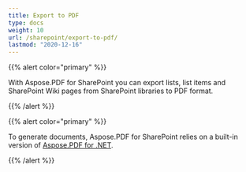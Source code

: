 ```yaml
---
title: Export to PDF
type: docs
weight: 10
url: /sharepoint/export-to-pdf/
lastmod: "2020-12-16"
---
```


{{% alert color="primary" %}} 

With Aspose.PDF for SharePoint you can export lists, list items and SharePoint Wiki pages from SharePoint libraries to PDF format.

{{% /alert %}} 

{{% alert color="primary" %}} 

To generate documents, Aspose.PDF for SharePoint relies on a built-in version of [Aspose.PDF for .NET](http://www.aspose.com/categories/.net-components/aspose.pdf-for-.net/default.aspx).


{{% /alert %}} 
